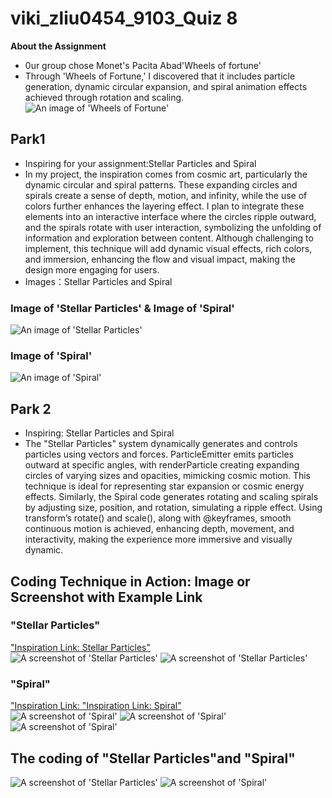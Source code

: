 # viki_zliu0454_9103_Quiz 8

**About the Assignment**
- 0ur group chose Monet's Pacita Abad'Wheels of fortune'
- Through 'Wheels of Fortune,' I discovered that it includes particle generation, dynamic circular expansion, and spiral animation effects achieved through rotation and scaling.  
![An image of 'Wheels of Fortune'](readmeImages/Pacita_Abad_Wheels_of_fortune.jpg)

## Park1
- Inspiring for your assignment:Stellar Particles and Spiral  
- In my project, the inspiration comes from cosmic art, particularly the dynamic circular and spiral patterns. These expanding circles and spirals create a sense of depth, motion, and infinity, while the use of colors further enhances the layering effect. I plan to integrate these elements into an interactive interface where the circles ripple outward, and the spirals rotate with user interaction, symbolizing the unfolding of information and exploration between content. Although challenging to implement, this technique will add dynamic visual effects, rich colors, and immersion, enhancing the flow and visual impact, making the design more engaging for users.  
- Images：Stellar Particles and Spiral
###  Image of 'Stellar Particles' & Image of 'Spiral'
![An image of 'Stellar Particles'](readmeImages/Stellar_Particles.jpg) 
###  Image of 'Spiral'  
![An image of 'Spiral'](readmeImages/Spiral.jpg) 

## Park 2
- Inspiring: Stellar Particles and Spiral  
- The "Stellar Particles" system dynamically generates and controls particles using vectors and forces. ParticleEmitter emits particles outward at specific angles, with renderParticle creating expanding circles of varying sizes and opacities, mimicking cosmic motion. This technique is ideal for representing star expansion or cosmic energy effects. Similarly, the Spiral code generates rotating and scaling spirals by adjusting size, position, and rotation, simulating a ripple effect. Using transform’s rotate() and scale(), along with @keyframes, smooth continuous motion is achieved, enhancing depth, movement, and interactivity, making the experience more immersive and visually dynamic.

## Coding Technique in Action: Image or Screenshot with Example Link
### "Stellar Particles" 
["Inspiration Link: Stellar Particles"](https://codepen.io/sschepis/pen/ExvexL?editors=0010)  
![A screenshot of 'Stellar Particles'](readmeImages/Stellar_Particles_coding_1.png)
![A screenshot of 'Stellar Particles'](readmeImages/Stellar_Particles_coding_2.png)

### "Spiral"
["Inspiration Link: "Inspiration Link: Spiral"](https://codepen.io/Tsankashvili/pen/MWMBdNO?editors=0100)  
![A screenshot  of 'Spiral'](readmeImages/Spiral_coding_1.png)
![A screenshot  of 'Spiral'](readmeImages/Spiral_coding_2.png)
![A screenshot  of 'Spiral'](readmeImages/Spiral_coding_3.png)


##  The coding of "Stellar Particles"and "Spiral"
![A screenshot of 'Stellar Particles'](readmeImages/Stellar_Particles_coding.png)
![A screenshot of 'Spiral'](readmeImages/Spiral_coding.png)
